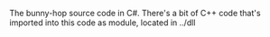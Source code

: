 The bunny-hop source code in C#. There's a bit of C++ code that's imported into this code as module, located in ../dll
